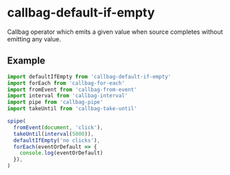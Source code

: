 # callbag-default-if-empty

Callbag operator which emits a given value when source completes without emitting any value.

## Example

```js
import defaultIfEmpty from 'callbag-default-if-empty'
import forEach from 'callbag-for-each'
import fromEvent from 'callbag-from-event'
import interval from 'callbag-interval'
import pipe from 'callbag-pipe'
import takeUntil from 'callbag-take-until'

spipe(
  fromEvent(document, 'click'),
  takeUntil(interval(5000)),
  defaultIfEmpty('no clicks'),
  forEach(eventOrDefault => {
    console.log(eventOrDefault)
  }),
)
```
